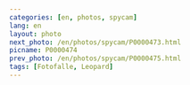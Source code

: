 ```yaml
---
categories: [en, photos, spycam]
lang: en
layout: photo
next_photo: /en/photos/spycam/P0000473.html
picname: P0000474
prev_photo: /en/photos/spycam/P0000475.html
tags: [Fotofalle, Leopard]
---
```

